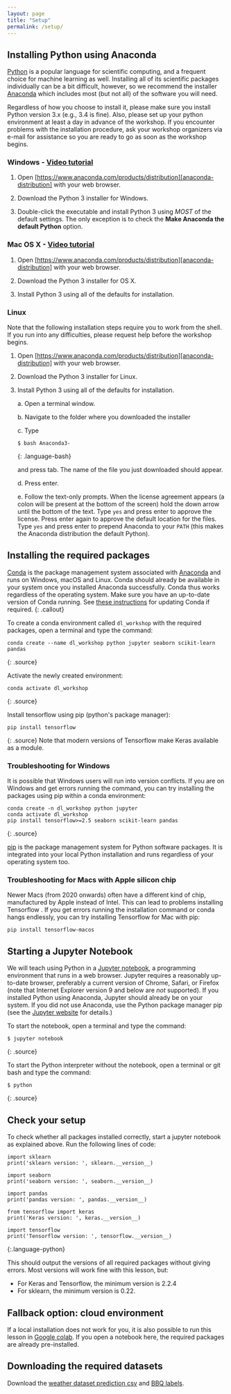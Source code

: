 ```yaml
---
layout: page
title: "Setup"
permalink: /setup/
---
```


## Installing Python using Anaconda

[Python][python] is a popular language for scientific computing, and a frequent choice
for machine learning as well. Installing all of its scientific packages
individually can be a bit difficult, however, so we recommend the installer [Anaconda][anaconda]
which includes most (but not all) of the software you will need.

Regardless of how you choose to install it, please make sure you install Python
version 3.x (e.g., 3.4 is fine). Also, please set up your python environment at
least a day in advance of the workshop.  If you encounter problems with the
installation procedure, ask your workshop organizers via e-mail for assistance so
you are ready to go as soon as the workshop begins.

### Windows - [Video tutorial][video-windows]

1. Open [https://www.anaconda.com/products/distribution][anaconda-distribution]
   with your web browser.

2. Download the Python 3 installer for Windows.

3. Double-click the executable and install Python 3 using _MOST_ of the
   default settings. The only exception is to check the
   **Make Anaconda the default Python** option.

### Mac OS X - [Video tutorial][video-mac]

1. Open [https://www.anaconda.com/products/distribution][anaconda-distribution]
   with your web browser.

2. Download the Python 3 installer for OS X.

3. Install Python 3 using all of the defaults for installation.

### Linux

Note that the following installation steps require you to work from the shell.
If you run into any difficulties, please request help before the workshop begins.

1.  Open [https://www.anaconda.com/products/distribution][anaconda-distribution] with your web browser.

2.  Download the Python 3 installer for Linux.

3.  Install Python 3 using all of the defaults for installation.

    a.  Open a terminal window.

    b.  Navigate to the folder where you downloaded the installer

    c.  Type

    ~~~
    $ bash Anaconda3-
    ~~~
    {: .language-bash}

    and press tab.  The name of the file you just downloaded should appear.

    d.  Press enter.

    e.  Follow the text-only prompts.  When the license agreement appears (a colon
        will be present at the bottom of the screen) hold the down arrow until the
        bottom of the text. Type `yes` and press enter to approve the license. Press
        enter again to approve the default location for the files. Type `yes` and
        press enter to prepend Anaconda to your `PATH` (this makes the Anaconda
        distribution the default Python).

## Installing the required packages

[Conda](https://docs.conda.io/projects/conda/en/latest/) is the package management system associated with [Anaconda](https://anaconda.org) and runs on Windows, macOS and Linux.
Conda should already be available in your system once you installed Anaconda successfully. Conda thus works regardless of the operating system.
Make sure you have an up-to-date version of Conda running.
See [these instructions](https://docs.anaconda.com/anaconda/install/update-version/) for updating Conda if required.
{: .callout}

To create a conda environment called `dl_workshop` with the required packages, open a terminal and type the command:
~~~
conda create --name dl_workshop python jupyter seaborn scikit-learn pandas
~~~
{: .source}

Activate the newly created environment:
~~~
conda activate dl_workshop
~~~
{: .source}

Install tensorflow using pip (python's package manager):
~~~
pip install tensorflow
~~~
{: .source}
Note that modern versions of Tensorflow make Keras available as a module.


### Troubleshooting for Windows
It is possible that Windows users will run into version conflicts. If you are on Windows and get
errors running the command, you can try installing the packages using pip within a conda environment:

~~~
conda create -n dl_workshop python jupyter
conda activate dl_workshop
pip install tensorflow>=2.5 seaborn scikit-learn pandas
~~~
{: .source}

[pip](https://pip.pypa.io/en/stable/) is the package management system for Python software packages.
It is integrated into your local Python installation and runs regardless of your operating system too.

### Troubleshooting for Macs with Apple silicon chip
Newer Macs (from 2020 onwards) often have a different kind of chip, manufactured by Apple instead of Intel.
This can lead to problems installing Tensorflow .
If you get errors running the installation command or conda hangs endlessly,
you can try installing Tensorflow for Mac with pip:

~~~
pip install tensorflow-macos
~~~

## Starting a Jupyter Notebook

We will teach using Python in a [Jupyter notebook][jupyter], a
programming environment that runs in a web browser. Jupyter requires a reasonably
up-to-date browser, preferably a current version of Chrome, Safari, or Firefox
(note that Internet Explorer version 9 and below are *not* supported). If you
installed Python using Anaconda, Jupyter should already be on your system. If
you did not use Anaconda, use the Python package manager pip
(see the [Jupyter website][jupyter-install] for details.)

To start the notebook, open a terminal and type the command:

~~~
$ jupyter notebook
~~~
{: .source}

To start the Python interpreter without the notebook, open a terminal
or git bash and type the command:

~~~
$ python
~~~
{: .source}

## Check your setup
To check whether all packages installed correctly, start a jupyter notebook as
explained above. Run the following lines of code:
~~~
import sklearn
print('sklearn version: ', sklearn.__version__)

import seaborn
print('seaborn version: ', seaborn.__version__)

import pandas
print('pandas version: ', pandas.__version__)

from tensorflow import keras
print('Keras version: ', keras.__version__)

import tensorflow
print('Tensorflow version: ', tensorflow.__version__)
~~~
{:.language-python}

This should output the versions of all required packages without giving errors.
Most versions will work fine with this lesson, but:
- For Keras and Tensorflow, the minimum version is 2.2.4
- For sklearn, the minimum version is 0.22.

## Fallback option: cloud environment
If a local installation does not work for you, it is also possible to run this lesson in [Google colab](https://colab.research.google.com/). If you open a notebook here, the required packages are already pre-installed.

## Downloading the required datasets

Download the [weather dataset prediction csv][weatherdata] and [BBQ labels][weatherbbqdata].

[anaconda]: https://www.anaconda.com/products/individual
[anaconda-distribution]: https://www.anaconda.com/products/distribution
[jupyter]: http://jupyter.org/
[jupyter-install]: http://jupyter.readthedocs.io/en/latest/install.html#optional-for-experienced-python-developers-installing-jupyter-with-pip
[python]: https://python.org
[video-mac]: https://www.youtube.com/watch?v=TcSAln46u9U
[video-windows]: https://www.youtube.com/watch?v=xxQ0mzZ8UvA
[penguindata]: https://zenodo.org/record/3960218/files/allisonhorst/palmerpenguins-v0.1.0.zip?download=1
[weatherdata]: https://zenodo.org/record/5071376/files/weather_prediction_dataset_light.csv?download=1
[weatherbbqdata]: https://zenodo.org/record/4980359/files/weather_prediction_bbq_labels.csv?download=1

